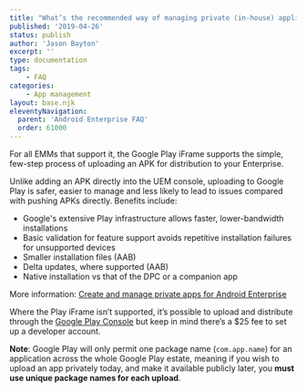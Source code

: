 ```yaml
---
title: "What’s the recommended way of managing private (in-house) applications?"
published: '2019-04-26'
status: publish
author: 'Jason Bayton'
excerpt: ''
type: documentation
tags: 
    - FAQ
categories:
    - App management
layout: base.njk
eleventyNavigation:
  parent: 'Android Enterprise FAQ'
  order: 61000
--- 
```

For all EMMs that support it, the Google Play iFrame supports the simple, few-step process of uploading an APK for distribution to your Enterprise.

Unlike adding an APK directly into the UEM console, uploading to Google Play is safer, easier to manage and less likely to lead to issues compared with pushing APKs directly. Benefits include:

- Google's extensive Play infrastructure allows faster, lower-bandwidth installations
- Basic validation for feature support avoids repetitive installation failures for unsupported devices
- Smaller installation files (AAB)
- Delta updates, where supported (AAB)
- Native installation vs that of the DPC or a companion app

More information: [Create and manage private apps for Android Enterprise](/android/create-and-manage-private-apps-for-android-enterprise/)

Where the Play iFrame isn’t supported, it’s possible to upload and distribute through the [Google Play Console](https://play.google.com/apps/publish/) but keep in mind there’s a $25 fee to set up a developer account.

**Note**: Google Play will only permit one package name (`com.app.name`) for an application across the whole Google Play estate, meaning if you wish to upload an app privately today, and make it available publicly later, you **must use unique package names for each upload**.
